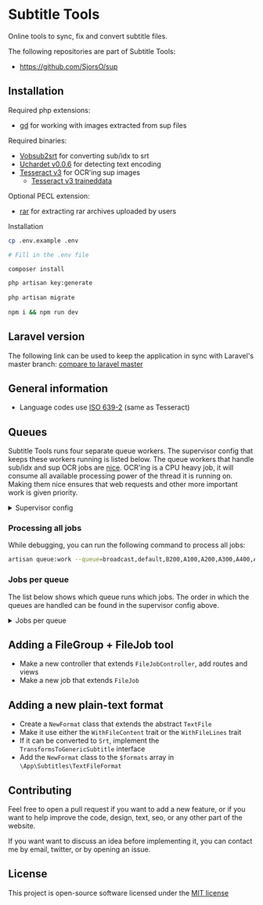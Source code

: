 # Subtitle Tools
Online tools to sync, fix and convert subtitle files.

The following repositories are part of Subtitle Tools:
- https://github.com/SjorsO/sup

## Installation
Required php extensions:
- [gd](http://php.net/manual/en/book.image.php) for working with images extracted from sup files

Required binaries:
- [Vobsub2srt](https://github.com/ruediger/VobSub2SRT) for converting sub/idx to srt
- [Uchardet v0.0.6](https://github.com/BYVoid/uchardet) for detecting text encoding
- [Tesseract v3](https://github.com/tesseract-ocr/tesseract) for OCR'ing sup images
  - [Tesseract v3 traineddata](https://github.com/tesseract-ocr/tessdata/tree/3.04.00)

Optional PECL extension:
- [rar](http://php.net/manual/en/book.rar.php) for extracting rar archives uploaded by users

Installation
```bash
cp .env.example .env

# Fill in the .env file

composer install

php artisan key:generate
 
php artisan migrate
 
npm i && npm run dev
```

## Laravel version
The following link can be used to keep the application in sync with Laravel's master branch: [compare to laravel master](https://github.com/laravel/laravel/compare/0f58190c7ba955cf7a58b47a9469bf4c6c992abb...master)

## General information
* Language codes use [ISO 639-2](https://en.wikipedia.org/wiki/List_of_ISO_639-2_codes) (same as Tesseract)

## Queues
Subtitle Tools runs four separate queue workers. The supervisor config that keeps these workers running is listed below. The queue workers that handle sub/idx and sup OCR jobs are [nice](https://en.wikipedia.org/wiki/Nice_(Unix)). OCR'ing is a CPU heavy job, it will consume all available processing power of the thread it is running on. Making them nice ensures that web requests and other more important work is given priority.

<details>
    <summary>Supervisor config</summary>

    [program:st-worker-default]
    process_name=%(program_name)s_%(process_num)02d
    command=php /var/www/st/current/artisan queue:work --queue=default,A500 --sleep=2 --tries=1
    numprocs=3
    autorestart=true
    user=www-data

    [program:st-worker-broadcast]
    process_name=%(program_name)s_%(process_num)02d
    command=php /var/www/st/current/artisan queue:work --queue=broadcast --sleep=2 --tries=2
    autorestart=true
    user=www-data

    [program:st-worker-1]
    process_name=%(program_name)s_%(process_num)02d
    command=nice php /var/www/st/current/artisan queue:work --queue=A100,A200,A300,A400,A500 --sleep=2 --tries=1
    autorestart=true
    user=www-data

    [program:st-worker-2]
    process_name=%(program_name)s_%(process_num)02d
    command=nice php /var/www/st/current/artisan queue:work --queue=B200,A100,A200,A300,A400,A500 --sleep=2 --tries=1
    autorestart=true
    user=www-data
</details>

### Processing all jobs
While debugging, you can run the following command to process all jobs:
```bash
artisan queue:work --queue=broadcast,default,B200,A100,A200,A300,A400,A500 --sleep=2 --tries=1
```

### Jobs per queue
The list below shows which queue runs which jobs. The order in which the queues are handled can be found in the supervisor config above.

<details>
    <summary>Jobs per queue</summary>

- **default**
    - All `FileJobs`
- **broadcast**
    - All events
- **A100**
    - `BuildSupSrtJob`
- **A200**
    - `ExtractSupImagesJob`
- **A300**
    - `OcrImageJob`
- **A400**
    - `OcrImageJob` (when the job in queue A300 takes too long, it is re-dispatched on this lower priority queue with a higher timeout)
- **A500**
    - `RecordUploadedFileMimesJob` and other low priority diagnostic jobs
- **A500**
    - `CollectSupMetaJob`
    - `CollectStoredFileMetaJob`
- **B200**
    - `ExtractSubIdxLanguageJob`
</details>

## Adding a FileGroup + FileJob tool
* Make a new controller that extends `FileJobController`, add routes and views
* Make a new job that extends `FileJob`

## Adding a new plain-text format
* Create a `NewFormat` class that extends the abstract `TextFile`
* Make it use either the `WithFileContent` trait or the `WithFileLines` trait
* If it can be converted to `Srt`, implement the `TransformsToGenericSubtitle` interface
* Add the `NewFormat` class to the `$formats` array in `\App\Subtitles\TextFileFormat`

## Contributing
Feel free to open a pull request if you want to add a new feature, or if you want to help improve the code, design, text, seo, or any other part of the website.

If you want want to discuss an idea before implementing it, you can contact me by email, twitter, or by opening an issue. 

## License
This project is open-source software licensed under the [MIT license](http://opensource.org/licenses/MIT)

